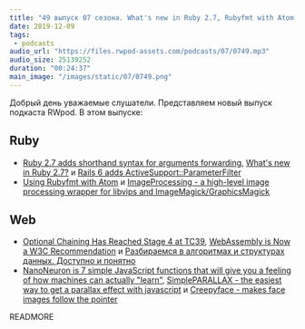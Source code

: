 ```yaml
---
title: "49 выпуск 07 сезона. What's new in Ruby 2.7, Rubyfmt with Atom, ImageProcessing, NanoNeuron, Creepyface и прочее"
date: 2019-12-09
tags:
 - podcasts
audio_url: "https://files.rwpod-assets.com/podcasts/07/0749.mp3"
audio_size: 25139252
duration: "00:24:37"
main_image: "/images/static/07/0749.png"
---
```


Добрый день уважаемые слушатели. Представляем новый выпуск подкаста RWpod. В этом выпуске:

## Ruby

 - [Ruby 2.7 adds shorthand syntax for arguments forwarding](https://blog.saeloun.com/2019/12/04/ruby-2-7-adds-new-operator-for-arguments-forwarding.html), [What's new in Ruby 2.7?](https://medium.com/rubyinside/whats-new-in-ruby-2-7-79c98b265502) и [Rails 6 adds ActiveSupport::ParameterFilter](https://blog.saeloun.com/2019/12/03/rails-6-adds-activesupport-parameter-filter)
 - [Using Rubyfmt with Atom](https://schwad.github.io/ruby/rails/tutorials/2019/12/02/using-rubyfmt-on-atom.html) и [ImageProcessing - a high-level image processing wrapper for libvips and ImageMagick/GraphicsMagick](https://github.com/janko/image_processing)

## Web

 - [Optional Chaining Has Reached Stage 4 at TC39](https://twitter.com/robpalmer2/status/1202312626891452416), [WebAssembly is Now a W3C Recommendation](https://www.w3.org/2019/12/pressrelease-wasm-rec.html.en) и [Разбираемся в алгоритмах и структурах данных. Доступно и понятно](https://dou.ua/lenta/articles/what-you-should-know-about-algorithms/)
 - [NanoNeuron is 7 simple JavaScript functions that will give you a feeling of how machines can actually "learn"](https://github.com/trekhleb/nano-neuron), [SimplePARALLAX - the easiest way to get a parallax effect with javascript](https://simpleparallax.com/) и [Creepyface - makes face images follow the pointer](https://creepyface.io/)

READMORE
